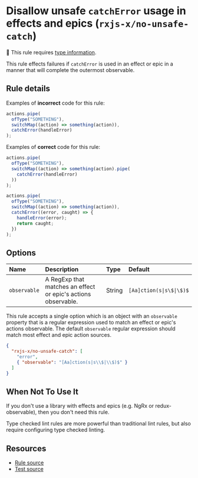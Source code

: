 # Disallow unsafe `catchError` usage in effects and epics (`rxjs-x/no-unsafe-catch`)

💭 This rule requires [type information](https://typescript-eslint.io/linting/typed-linting).

<!-- end auto-generated rule header -->

This rule effects failures if `catchError` is used in an effect or epic in a manner that will complete the outermost observable.

## Rule details

Examples of **incorrect** code for this rule:

```ts
actions.pipe(
  ofType("SOMETHING"),
  switchMap((action) => something(action)),
  catchError(handleError)
);
```

Examples of **correct** code for this rule:

```ts
actions.pipe(
  ofType("SOMETHING"),
  switchMap((action) => something(action).pipe(
    catchError(handleError)
  ))
);
```

```ts
actions.pipe(
  ofType("SOMETHING"),
  switchMap((action) => something(action)),
  catchError((error, caught) => {
    handleError(error);
    return caught;
  })
);
```

## Options

<!-- begin auto-generated rule options list -->

| Name         | Description                                                   | Type   | Default                  |
| :----------- | :------------------------------------------------------------ | :----- | :----------------------- |
| `observable` | A RegExp that matches an effect or epic's actions observable. | String | `[Aa]ction(s\|s\$\|\$)$` |

<!-- end auto-generated rule options list -->

This rule accepts a single option which is an object with an `observable` property that is a regular expression used to match an effect or epic's actions observable. The default `observable` regular expression should match most effect and epic action sources.

```json
{
  "rxjs-x/no-unsafe-catch": [
    "error",
    { "observable": "[Aa]ction(s|s\\$|\\$)$" }
  ]
}
```

## When Not To Use It

If you don't use a library with effects and epics (e.g. NgRx or redux-observable),
then you don't need this rule.

Type checked lint rules are more powerful than traditional lint rules, but also require configuring type checked linting.

## Resources

- [Rule source](/src/rules/no-unsafe-catch.ts)
- [Test source](/tests/rules/no-unsafe-catch.test.ts)

